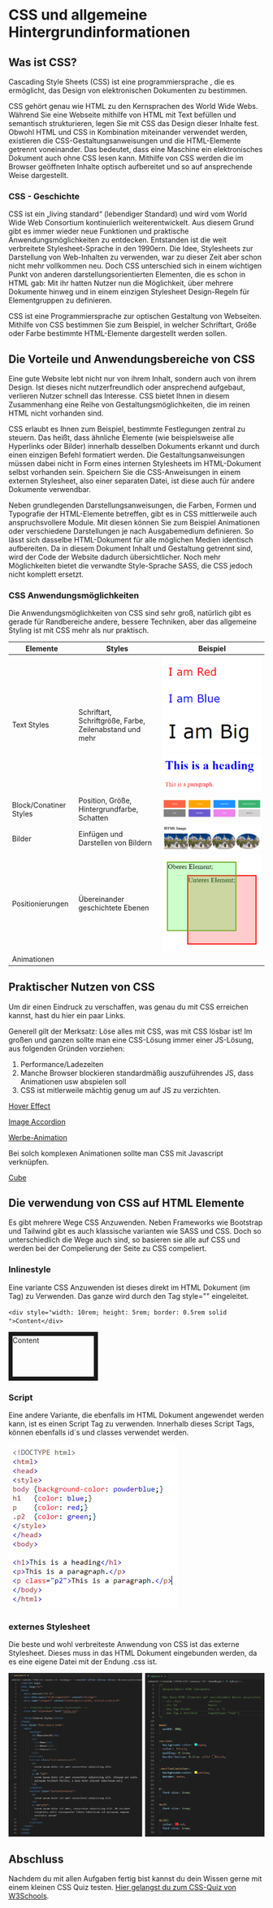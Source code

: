 # CSS und allgemeine Hintergrundinformationen

## Was ist CSS?

Cascading Style Sheets (CSS) ist eine programmiersprache , die es ermöglicht, das Design von elektronischen Dokumenten zu bestimmen.

CSS gehört genau wie HTML zu den Kernsprachen des World Wide Webs. Während Sie eine Webseite mithilfe von HTML mit Text befüllen und semantisch strukturieren, legen Sie mit CSS das Design dieser Inhalte fest. Obwohl HTML und CSS in Kombination miteinander verwendet werden, existieren die CSS-Gestaltungsanweisungen und die HTML-Elemente getrennt voneinander. Das bedeutet, dass eine Maschine ein elektronisches Dokument auch ohne CSS lesen kann. Mithilfe von CSS werden die im Browser geöffneten Inhalte optisch aufbereitet und so auf ansprechende Weise dargestellt.

### CSS - Geschichte

CSS ist ein „living standard“ (lebendiger Standard) und wird vom World Wide Web Consortium kontinuierlich weiterentwickelt. Aus diesem Grund gibt es immer wieder neue Funktionen und praktische Anwendungsmöglichkeiten zu entdecken. Entstanden ist die weit verbreitete Stylesheet-Sprache in den 1990ern. Die Idee, Stylesheets zur Darstellung von Web-Inhalten zu verwenden, war zu dieser Zeit aber schon nicht mehr vollkommen neu. Doch CSS unterschied sich in einem wichtigen Punkt von anderen darstellungsorientierten Elementen, die es schon in HTML gab: Mit ihr hatten Nutzer nun die Möglichkeit, über mehrere Dokumente hinweg und in einem einzigen Stylesheet Design-Regeln für Elementgruppen zu definieren.

CSS ist eine Programmiersprache zur optischen Gestaltung von Webseiten. Mithilfe von CSS bestimmen Sie zum Beispiel, in welcher Schriftart, Größe oder Farbe bestimmte HTML-Elemente dargestellt werden sollen.

## Die Vorteile und Anwendungsbereiche von CSS

Eine gute Website lebt nicht nur von ihrem Inhalt, sondern auch von ihrem Design. Ist dieses nicht nutzerfreundlich oder ansprechend aufgebaut, verlieren Nutzer schnell das Interesse. CSS bietet Ihnen in diesem Zusammenhang eine Reihe von Gestaltungsmöglichkeiten, die im reinen HTML nicht vorhanden sind.

CSS erlaubt es Ihnen zum Beispiel, bestimmte Festlegungen zentral zu steuern. Das heißt, dass ähnliche Elemente (wie beispielsweise alle Hyperlinks oder Bilder) innerhalb desselben Dokuments erkannt und durch einen einzigen Befehl formatiert werden. Die Gestaltungsanweisungen müssen dabei nicht in Form eines internen Stylesheets im HTML-Dokument selbst vorhanden sein. Speichern Sie die CSS-Anweisungen in einem externen Stylesheet, also einer separaten Datei, ist diese auch für andere Dokumente verwendbar.

Neben grundlegenden Darstellungsanweisungen, die Farben, Formen und Typografie der HTML-Elemente betreffen, gibt es in CSS mittlerweile auch anspruchsvollere Module. Mit diesen können Sie zum Beispiel Animationen oder verschiedene Darstellungen je nach Ausgabemedium definieren. So lässt sich dasselbe HTML-Dokument für alle möglichen Medien identisch aufbereiten. Da in diesem Dokument Inhalt und Gestaltung getrennt sind, wird der Code der Website dadurch übersichtlicher. Noch mehr Möglichkeiten bietet die verwandte Style-Sprache SASS, die CSS jedoch nicht komplett ersetzt.

### CSS Anwendungsmöglichkeiten

Die Anwendungsmöglichkeiten von CSS sind sehr groß, natürlich gibt es gerade für Randbereiche andere, bessere Techniken, aber das allgemeine Styling ist mit CSS mehr als nur praktisch.

| Elemente               | Styles                                                  | Beispiel                                                         |
| ---------------------- | ------------------------------------------------------- | ---------------------------------------------------------------- |
| Text Styles            | Schriftart, Schriftgröße, Farbe, Zeilenabstand und mehr | ![styles1](./images/styles1.png)![styles2](./images/styles2.png) |
| Block/Conatiner Styles | Position, Größe, Hintergrundfarbe, Schatten             | ![color container](./images/colors1.png)                         |
| Bilder                 | Einfügen und Darstellen von Bildern                     | ![Images](./images/images1.png)                                  |
| Positionierungen       | Übereinander geschichtete Ebenen                        | ![Positionierung](./images/position1.png)                        |
| Animationen            |                                                         |

## Praktischer Nutzen von CSS

Um dir einen Eindruck zu verschaffen, was genau du mit CSS erreichen kannst, hast du hier ein paar Links.

Generell gilt der Merksatz: Löse alles mit CSS, was mit CSS lösbar ist!
Im großen und ganzen sollte man eine CSS-Lösung immer einer JS-Lösung, aus folgenden Gründen vorziehen:

1. Performance/Ladezeiten
2. Manche Browser blockieren standardmäßig auszuführendes JS, dass Animationen usw abspielen soll
3. CSS ist mitlerweile mächtig genug um auf JS zu verzichten.

[Hover Effect](https://tympanus.net/Tutorials/OriginalHoverEffects/)

[Image Accordion](https://tympanus.net/Tutorials/CSS3ImageAccordion/)

[Werbe-Animation](https://codepen.io/marianab/full/XPOQaR/)

Bei solch komplexen Animationen sollte man CSS mit Javascript verknüpfen.

[Cube](https://webkit.org/blog-files/3d-transforms/morphing-cubes.html)

## Die verwendung von CSS auf HTML Elemente

Es gibt mehrere Wege CSS Anzuwenden. Neben Frameworks wie Bootstrap und Tailwind gibt es auch klassische varianten wie SASS und CSS.
Doch so unterschiedlich die Wege auch sind, so basieren sie alle auf CSS und werden bei der Compelierung der Seite zu CSS compeliert.

### Inlinestyle

Eine variante CSS Anzuwenden ist dieses direkt im HTML Dokument (im Tag) zu Verwenden.
Das ganze wird durch den Tag style="" eingeleitet.

`<div style="width: 10rem; height: 5rem; border: 0.5rem solid ">Content</div>`

<div style="width: 10rem; height: 5rem; border: 0.5rem solid ">Content</div>

### Script

Eine andere Variante, die ebenfalls im HTML Dokument angewendet werden kann, ist es einen Script Tag zu verwenden. Innerhalb dieses Script Tags, können ebenfalls id´s und classes verwendet werden.

![Script Tag](./images/scripttag.PNG)

### externes Stylesheet

Die beste und wohl verbreiteste Anwendung von CSS ist das externe Stylesheet. Dieses muss in das HTML Dokument eingebunden werden, da es eine eigene Datei mit der Endung .css ist.

![extern css](./images/externHTML.png)

## Abschluss

Nachdem du mit allen Aufgaben fertig bist kannst du dein Wissen gerne mit einem kleinen CSS Quiz testen.
[Hier gelangst du zum CSS-Quiz von W3Schools](https://www.w3schools.com/quiztest/quiztest.asp?qtest=CSS).
